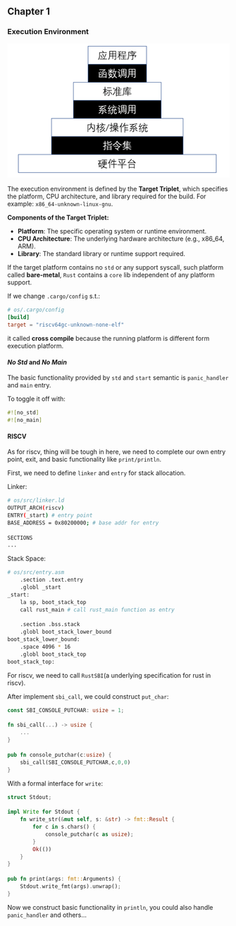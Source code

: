 ## Chapter 1

### Execution Environment

![Execution Environment](/rCore-Blog/assets/lab1-1.png)

The execution environment is defined by the **Target Triplet**, which specifies the platform, CPU architecture, and library required for the build. For example: `x86_64-unknown-linux-gnu`.

**Components of the Target Triplet:**
- **Platform**: The specific operating system or runtime environment.
- **CPU Architecture**: The underlying hardware architecture (e.g., x86_64, ARM).
- **Library**: The standard library or runtime support required.

If the target platform contains no `std` or any support syscall, such platform called **bare-metal**, `Rust` contains a `core` lib independent of any platform support.

If we change `.cargo/config` s.t.:
```toml
# os/.cargo/config
[build]
target = "riscv64gc-unknown-none-elf"
```
it called **cross compile** because the running platform is different form execution platform.

#### *No Std* and *No Main*

The basic functionality provided by `std` and `start` semantic is `panic_handler` and `main` entry. 

To toggle it off with:
```rust
#![no_std]
#![no_main]
```

#### RISCV

As for riscv, thing will be tough in here, we need to complete our own entry point, exit, and basic functionality like `print/println`. 

First, we need to define `linker` and `entry` for stack allocation.

Linker:
```bash
# os/src/linker.ld
OUTPUT_ARCH(riscv)
ENTRY(_start) # entry point
BASE_ADDRESS = 0x80200000; # base addr for entry

SECTIONS
...
```

Stack Space:
```bash
# os/src/entry.asm
    .section .text.entry
    .globl _start
_start:
    la sp, boot_stack_top
    call rust_main # call rust_main function as entry 

    .section .bss.stack
    .globl boot_stack_lower_bound
boot_stack_lower_bound:
    .space 4096 * 16
    .globl boot_stack_top
boot_stack_top:
```

For riscv, we need to call `RustSBI`(a underlying specification for rust in riscv).

After implement `sbi_call`, we could construct `put_char`:
```rust
const SBI_CONSOLE_PUTCHAR: usize = 1;

fn sbi_call(...) -> usize {
	...
}

pub fn console_putchar(c:usize) {
	sbi_call(SBI_CONSOLE_PUTCHAR,c,0,0)
}
```

With a formal interface for `write`:
```rust
struct Stdout;

impl Write for Stdout {
    fn write_str(&mut self, s: &str) -> fmt::Result {
        for c in s.chars() {
            console_putchar(c as usize);
        }
        Ok(())
    }
}

pub fn print(args: fmt::Arguments) {
    Stdout.write_fmt(args).unwrap();
}
```

Now we construct basic functionality in `println`, you could also handle `panic_handler` and others...


